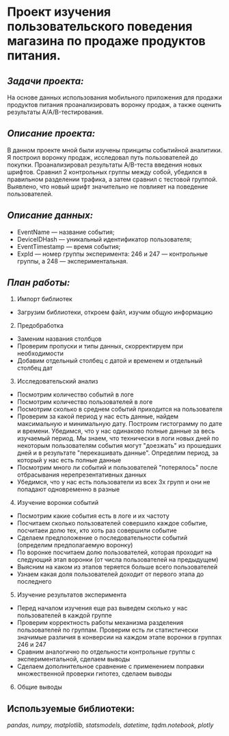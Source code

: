 # Проект изучения пользовательского поведения магазина по продаже продуктов питания.

## ***Задачи проекта:*** 

На основе данных использования мобильного приложения для продажи продуктов питания проанализировать воронку продаж, а также оценить результаты A/A/B-тестирования.

## ***Описание проекта:***

В данном проекте мной были изучены принципы событийной аналитики. Я построил воронку продаж, исследовал путь пользователей до покупки. Проанализировал результаты A/B-теста введения новых шрифтов. Сравнил 2 контрольных группы между собой, убедился в правильном разделении трафика, а затем сравнил с тестовой группой.
Выявлено, что новый шрифт значительно не повлияет на поведение пользователей.


## ***Описание данных:***

- EventName — название события;
- DeviceIDHash — уникальный идентификатор пользователя;
- EventTimestamp — время события;
- ExpId — номер группы эксперимента: 246 и 247 — контрольные группы, а 248 — экспериментальная.

## ***План работы:***

1) Импорт библиотек
- Загрузим библиотеки, откроем файл, изучим общую информацию

2) Предобработка
- Заменим названия столбцов
- Проверим пропуски и типы данных, скорректируем при необходимости
- Добавим отдельный столбец с датой и временем и отдельный столбец дат

3) Исследовательский анализ
- Посмотрим количество событий в логе
- Посмотрим количество пользователей в логе
- Посмотрим сколько в среднем событий приходится на пользователя
- Проверим за какой период у нас есть данные, найдем максимальную и минимальную дату. Построим гистограмму по дате и времени. Убедимся, что у нас одинаково полные данные за весь изучаемый период. Мы знаем, что технически в логи новых дней по некоторым пользователям события могут "доезжать" из прошедших дней и в результате "перекашивать данные". Определим период, за который у нас есть полные данные
- Посмотрим много ли событий и пользователей "потерялось" после отбрасывания нерепрезентативных данных
- Убедимся, что у нас есть пользователи из всех 3х групп и они не попадают одновременно в разные

4) Изучение воронки событий
- Посмотрим какие события есть в логе и их частоту
- Посчитаем сколько пользователей совершило каждое событие, посчитаеи долю тех, кто хоть раз совершили событие
- Сделаем предположение о последовательности событий (определим предполагаемую воронку)
- По воронке посчитаем долю пользователей, которая проходит на следующий этап воронки (от числа пользователей на предыдущем)
- Выясним на каком из этапов теряется больше всего пользователей
- Узнаем какая доля пользователей доходит от первого этапа до последнего

5) Изучение результатов эксперимента
- Перед началом изучения еще раз выведем сколько у нас пользователей в каждой группе
- Проверим корректность работы механизма разделения пользователей по группам. Проверим есть ли статистически значимые различия в конверсии на каждом этапе воронки в группах 246 и 247
- Сравним аналогично по отдельности контрольные группы с экспериментальной, сделаем выводы
- Сделаем дополнительное сравнение с применением поправки множественной проверки гипотез, сделаем выводы

6) Общие выводы

## **Используемые библиотеки:**
*pandas, numpy, matplotlib, statsmodels, datetime, tqdm.notebook, plotly*
